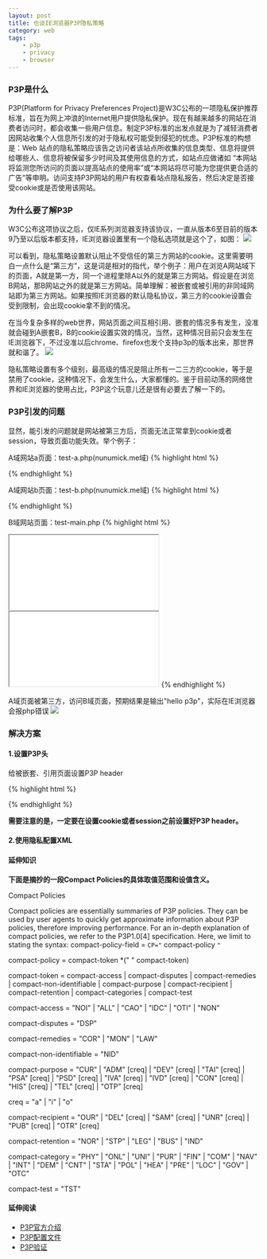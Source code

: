 ```yaml
---
layout: post
title: 也谈IE浏览器P3P隐私策略
category: web
tags:
    - p3p
    - privacy
    - browser
---
```


### P3P是什么

P3P(Platform for Privacy Preferences Project)是W3C公布的一项隐私保护推荐标准，旨在为网上冲浪的Internet用户提供隐私保护。现在有越来越多的网站在消费者访问时，都会收集一些用户信息。制定P3P标准的出发点就是为了减轻消费者因网站收集个人信息所引发的对于隐私权可能受到侵犯的忧虑。P3P标准的构想是：Web 站点的隐私策略应该告之访问者该站点所收集的信息类型、信息将提供给哪些人、信息将被保留多少时间及其使用信息的方式，如站点应做诸如 “本网站将监测您所访问的页面以提高站点的使用率”或“本网站将尽可能为您提供更合适的广告”等申明。访问支持P3P网站的用户有权查看站点隐私报告，然后决定是否接受cookie或是否使用该网站。

### 为什么要了解P3P

W3C公布这项协议之后，仅IE系列浏览器支持该协议，一直从版本6至目前的版本9乃至以后版本都支持，IE浏览器设置里有一个隐私选项就是这个了，如图：
<img src="http://nunumick.me/blog/usr/uploads/2011/11/3916672175.png" />

可以看到，隐私策略设置默认阻止不受信任的第三方网站的cookie。这里需要明白一点什么是“第三方”，这是词是相对的指代，举个例子：用户在浏览A网站域下的页面，A就是第一方，同一个进程里除A以外的就是第三方网站。假设是在浏览B网站，那B网站之外的就是第三方网站。简单理解：被嵌套或被引用的非同域网站即为第三方网站。如果按照IE浏览器的默认隐私协议，第三方的cookie设置会受到限制，会出现cookie拿不到的情况。

在当今复杂多样的web世界，网站页面之间互相引用、嵌套的情况多有发生，没准就会碰到A嵌套B，B的cookie设置实效的情况，当然，这种情况目前只会发生在IE浏览器下，不过没准以后chrome、firefox也发个支持p3p的版本出来，那世界就和谐了。
<img src="http://nunumick.me/blog/usr/uploads/2011/11/747800483.png" />

隐私策略设置有多个级别，最高级的情况是阻止所有一二三方的cookie，等于是禁用了cookie，这种情况下，会发生什么，大家都懂的。鉴于目前动荡的网络世界和IE浏览器的使用占比，P3P这个玩意儿还是很有必要去了解一下的。

### P3P引发的问题

显然，能引发的问题就是网站被第三方后，页面无法正常拿到cookie或者session，导致页面功能失效。举个例子：

A域网站a页面：test-a.php(nunumick.me域)
{% highlight html %}
<?php
    session_start();
    $_SESSION['p3p'] = 'hello p3p';//设置session值
?>
{% endhighlight %}

A域网站b页面：test-b.php(nunumick.me域)
{% highlight html %}
<?php
    session_start();
    echo($_SESSION['p3p']);//打印session
?>
{% endhighlight %}

B域网站页面：test-main.php
{% highlight html %}
<body>
<iframe src="A域a页面URL"></iframe>
<iframe src="A域b页面URL"></iframe>
</body>
{% endhighlight %}

A域页面被第三方，访问B域页面，预期结果是输出"hello p3p"，实际在IE浏览器会报php错误
<img src="http://nunumick.me/blog/usr/uploads/2011/11/2240910256.png" />

### 解决方案

#### 1.设置P3P头

给被嵌套、引用页面设置P3P header

{% highlight html %}
<?php
    @header("P3P: CP='CURa ADMa DEVa PSAo PSDo OUR BUS UNI PUR INT DEM STA PRE COM NAV OTC NOI DSP COR'");
    session_start();
    $_SESSION['p3p'] = 'hello p3p';
?>
{% endhighlight %}

**需要注意的是，一定要在设置cookie或者session之前设置好P3P header。**

#### 2.使用隐私配置XML

#### 延伸知识

**下面是摘抄的一段Compact Policies的具体取值范围和设值含义。**


Compact Policies

Compact policies are essentially summaries of P3P policies. They can be used by user agents to quickly get approximate information about P3P policies, therefore improving performance.
For an in-depth explanation of compact policies, we refer to the P3P1.0[4] specification. Here, we limit to stating the syntax:
compact-policy-field = `CP="` compact-policy `"`

compact-policy = compact-token *(" " compact-token)

compact-token = compact-access |
compact-disputes |
compact-remedies |
compact-non-identifiable |
compact-purpose |
compact-recipient |
compact-retention |
compact-categories |
compact-test

compact-access = "NOI" | "ALL" | "CAO" | "IDC" | "OTI" | "NON"

compact-disputes = "DSP"

compact-remedies = "COR" | "MON" | "LAW"

compact-non-identifiable = "NID"

compact-purpose = "CUR" | "ADM" [creq] | "DEV" [creq] | "TAI" [creq] |
"PSA" [creq] | "PSD" [creq] | "IVA" [creq] | "IVD" [creq] |
"CON" [creq] | "HIS" [creq] | "TEL" [creq] | "OTP" [creq]

creq = "a" | "i" | "o"

compact-recipient = "OUR" | "DEL" [creq] | "SAM" [creq] | "UNR" [creq] |
"PUB" [creq] | "OTR" [creq]

compact-retention = "NOR" | "STP" | "LEG" | "BUS" | "IND"

compact-category = "PHY" | "ONL" | "UNI" | "PUR" | "FIN" | "COM" |
"NAV" | "INT" | "DEM" | "CNT" | "STA" | "POL" |
"HEA" | "PRE" | "LOC" | "GOV" | "OTC"

compact-test = "TST"

#### 延伸阅读

* <a href="http://www.w3.org/P3P/" target="_blank">P3P官方介绍</a>
* <a href="http://www.w3.org/P3P/details.html" target="_blank">P3P配置文件</a>
* <a href="http://www.w3.org/P3P/validator.html" target="_blank">P3P验证</a>
